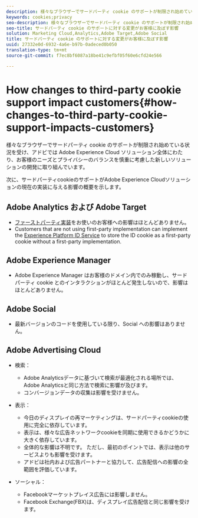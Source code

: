 ```yaml
---
description: 様々なブラウザーでサードパーティ cookie のサポートが制限され始めている状況を受け、アドビでは Adobe Experience Cloud ソリューション全体にわたり、お客様のニーズとプライバシーのバランスを慎重に考慮した新しいソリューションの開発に取り組んでいます。
keywords: cookies;privacy
seo-description: 様々なブラウザーでサードパーティ cookie のサポートが制限され始めている状況を受け、アドビでは Adobe Experience Cloud ソリューション全体にわたり、お客様のニーズとプライバシーのバランスを慎重に考慮した新しいソリューションの開発に取り組んでいます。
seo-title: サードパーティ cookie のサポートに対する変更がお客様に及ぼす影響
solution: Marketing Cloud,Analytics,Adobe Target,Adobe Social
title: サードパーティ cookie のサポートに対する変更がお客様に及ぼす影響
uuid: 27332e0d-6932-4a6e-b97b-0adeced0b050
translation-type: tm+mt
source-git-commit: f7ec8bf6087a18be41c9efbf05f60e6cfd24e566

---
```



# How changes to third-party cookie support impact customers{#how-changes-to-third-party-cookie-support-impacts-customers}

様々なブラウザーでサードパーティ cookie のサポートが制限され始めている状況を受け、アドビでは Adobe Experience Cloud ソリューション全体にわたり、お客様のニーズとプライバシーのバランスを慎重に考慮した新しいソリューションの開発に取り組んでいます。

次に、サードパーティcookieのサポートがAdobe Experience Cloudソリューションの現在の実装に与える影響の概要を示します。

## Adobe Analytics および Adobe Target

* [ファーストパーティ実装](/help/interface/cookies/cookies-first-party.md)をお使いのお客様への影響はほとんどありません。
* Customers that are not using first-party implementation can implement the [Experience Platform ID Service](https://docs.adobe.com/content/help/en/id-service/using/implementation-guides/implementation-guides.html) to store the ID cookie as a first-party cookie without a first-party implementation.

## Adobe Experience Manager

* Adobe Experience Manager はお客様のドメイン内でのみ稼動し、サードパーティ cookie とのインタラクションがほとんど発生しないので、影響はほとんどありません。

## Adobe Social

* 最新バージョンのコードを使用している限り、Social への影響はありません。

## Adobe Advertising Cloud

* 検索：

   * Adobe Analyticsデータに基づいて検索が最適化される場所では、Adobe Analyticsと同じ方法で検索に影響が及びます。
   * コンバージョンデータの収集は影響を受けません。

* 表示：

   * 今日のディスプレイの再マーケティングは、サードパーティcookieの使用に完全に依存しています。
   * 表示は、様々な広告ネットワークcookieを同期に使用できるかどうかに大きく依存しています。
   * 全体的な影響は不明です。 ただし、最初のポイントでは、表示は他のサービスよりも影響を受けます。
   * アドビは社内および広告パートナーと協力して、広告配信への影響の全範囲を評価しています。

* ソーシャル：

   * Facebookマーケットプレイス広告には影響しません。
   * Facebook Exchange(FBX)は、ディスプレイ広告配信と同じ影響を受けます。

